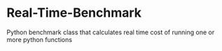 # Real-Time-Benchmark
Python benchmark class that calculates real time cost of running one or more python functions
